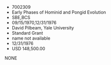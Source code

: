 * 7002309
* Early Phases of Hominid and Pongid Evolution
* SBE,BCS
* 09/15/1970,12/31/1976
* David Pilbeam, Yale University
* Standard Grant
*   name not available
* 12/31/1976
* USD 148,500.00

NONE
